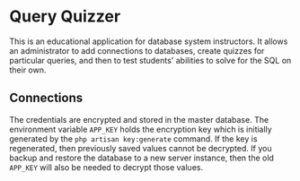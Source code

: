 # Query Quizzer

This is an educational application for database system instructors.
It allows an administrator to add connections to databases,
create quizzes for particular queries,
and then to test students' abilities to solve for the SQL on their own.

## Connections

The credentials are encrypted and stored in the master database.
The environment variable `APP_KEY` holds the encryption key
which is initially generated by the `php artisan key:generate` command.
If the key is regenerated, then previously saved values cannot be decrypted.
If you backup and restore the database to a new server instance,
then the old `APP_KEY` will also be needed to decrypt those values.
